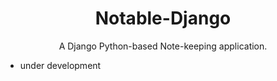<p align="center">
  <h1 align="center">Notable-Django</h1>
</p>
<p align="center">
    A Django Python-based Note-keeping application.
</p>

- under development
